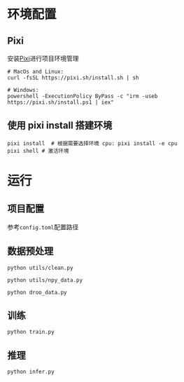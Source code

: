 # 环境配置

## Pixi

安装[Pixi](https://pixi.sh/latest//)进行项目环境管理

```shell
# MacOs and Linux:
curl -fsSL https://pixi.sh/install.sh | sh

# Windows:
powershell -ExecutionPolicy ByPass -c "irm -useb https://pixi.sh/install.ps1 | iex"
```

## 使用 pixi install 搭建环境

```shell
pixi install  # 根据需要选择环境 cpu: pixi install -e cpu
pixi shell # 激活环境
```

# 运行

## 项目配置

参考`config.toml`配置路径

## 数据预处理

```shell
python utils/clean.py
```

```shell
python utils/npy_data.py
```

```shell
python droo_data.py
```

## 训练

```shell
python train.py
```

## 推理

```shell
python infer.py
```
